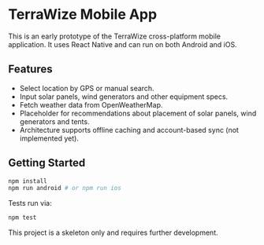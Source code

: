 # TerraWize Mobile App

This is an early prototype of the TerraWize cross-platform mobile application.
It uses React Native and can run on both Android and iOS.

## Features

- Select location by GPS or manual search.
- Input solar panels, wind generators and other equipment specs.
- Fetch weather data from OpenWeatherMap.
- Placeholder for recommendations about placement of solar panels, wind generators and tents.
- Architecture supports offline caching and account-based sync (not implemented yet).

## Getting Started

```bash
npm install
npm run android # or npm run ios
```

Tests run via:

```bash
npm test
```

This project is a skeleton only and requires further development.
